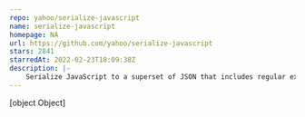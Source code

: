 ```yaml
---
repo: yahoo/serialize-javascript
name: serialize-javascript
homepage: NA
url: https://github.com/yahoo/serialize-javascript
stars: 2841
starredAt: 2022-02-23T18:09:38Z
description: |-
    Serialize JavaScript to a superset of JSON that includes regular expressions and functions.
---
```


[object Object]
